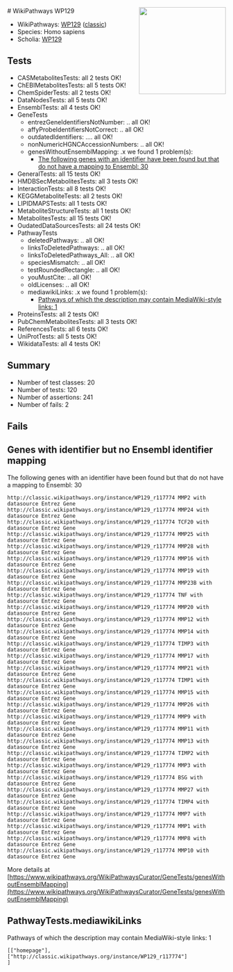 <img style="float: right; width: 200px" src="https://upload.wikimedia.org/wikipedia/commons/thumb/8/83/Wplogo_with_text_500.png/640px-Wplogo_with_text_500.png" />
# WikiPathways WP129

* WikiPathways: [WP129](https://wikipathways.org/pathways/WP129) ([classic](https://classic.wikipathways.org/instance/WP129))
* Species: Homo sapiens
* Scholia: [WP129](https://scholia.toolforge.org/wikipathways/WP129)
## Tests
* CASMetabolitesTests: all 2 tests OK!
* ChEBIMetabolitesTests: all 5 tests OK!
* ChemSpiderTests: all 2 tests OK!
* DataNodesTests: all 5 tests OK!
* EnsemblTests: all 4 tests OK!
* GeneTests
    * entrezGeneIdentifiersNotNumber: .. all OK!
    * affyProbeIdentifiersNotCorrect: .. all OK!
    * outdatedIdentifiers: .... all OK!
    * nonNumericHGNCAccessionNumbers: .. all OK!
    * genesWithoutEnsemblMapping: .x we found 1 problem(s):
        * [The following genes with an identifier have been found but that do not have a mapping to Ensembl: 30](#c4e5434b)
* GeneralTests: all 15 tests OK!
* HMDBSecMetabolitesTests: all 3 tests OK!
* InteractionTests: all 8 tests OK!
* KEGGMetaboliteTests: all 2 tests OK!
* LIPIDMAPSTests: all 1 tests OK!
* MetaboliteStructureTests: all 1 tests OK!
* MetabolitesTests: all 15 tests OK!
* OudatedDataSourcesTests: all 24 tests OK!
* PathwayTests
    * deletedPathways: .. all OK!
    * linksToDeletedPathways: .. all OK!
    * linksToDeletedPathways_All: .. all OK!
    * speciesMismatch: .. all OK!
    * testRoundedRectangle: .. all OK!
    * youMustCite: .. all OK!
    * oldLicenses: .. all OK!
    * mediawikiLinks: .x we found 1 problem(s):
        * [Pathways of which the description may contain MediaWiki-style links: 1](#da69cf45)
* ProteinsTests: all 2 tests OK!
* PubChemMetabolitesTests: all 3 tests OK!
* ReferencesTests: all 6 tests OK!
* UniProtTests: all 5 tests OK!
* WikidataTests: all 4 tests OK!


## Summary

* Number of test classes: 20
* Number of tests: 120
* Number of assertions: 241
* Number of fails: 2

## Fails

<a name="c4e5434b" />

## Genes with identifier but no Ensembl identifier mapping

The following genes with an identifier have been found but that do not have a mapping to Ensembl: 30
```
http://classic.wikipathways.org/instance/WP129_r117774 MMP2 with datasource Entrez Gene
http://classic.wikipathways.org/instance/WP129_r117774 MMP24 with datasource Entrez Gene
http://classic.wikipathways.org/instance/WP129_r117774 TCF20 with datasource Entrez Gene
http://classic.wikipathways.org/instance/WP129_r117774 MMP25 with datasource Entrez Gene
http://classic.wikipathways.org/instance/WP129_r117774 MMP28 with datasource Entrez Gene
http://classic.wikipathways.org/instance/WP129_r117774 MMP16 with datasource Entrez Gene
http://classic.wikipathways.org/instance/WP129_r117774 MMP19 with datasource Entrez Gene
http://classic.wikipathways.org/instance/WP129_r117774 MMP23B with datasource Entrez Gene
http://classic.wikipathways.org/instance/WP129_r117774 TNF with datasource Entrez Gene
http://classic.wikipathways.org/instance/WP129_r117774 MMP20 with datasource Entrez Gene
http://classic.wikipathways.org/instance/WP129_r117774 MMP12 with datasource Entrez Gene
http://classic.wikipathways.org/instance/WP129_r117774 MMP14 with datasource Entrez Gene
http://classic.wikipathways.org/instance/WP129_r117774 TIMP3 with datasource Entrez Gene
http://classic.wikipathways.org/instance/WP129_r117774 MMP17 with datasource Entrez Gene
http://classic.wikipathways.org/instance/WP129_r117774 MMP21 with datasource Entrez Gene
http://classic.wikipathways.org/instance/WP129_r117774 TIMP1 with datasource Entrez Gene
http://classic.wikipathways.org/instance/WP129_r117774 MMP15 with datasource Entrez Gene
http://classic.wikipathways.org/instance/WP129_r117774 MMP26 with datasource Entrez Gene
http://classic.wikipathways.org/instance/WP129_r117774 MMP9 with datasource Entrez Gene
http://classic.wikipathways.org/instance/WP129_r117774 MMP11 with datasource Entrez Gene
http://classic.wikipathways.org/instance/WP129_r117774 MMP13 with datasource Entrez Gene
http://classic.wikipathways.org/instance/WP129_r117774 TIMP2 with datasource Entrez Gene
http://classic.wikipathways.org/instance/WP129_r117774 MMP3 with datasource Entrez Gene
http://classic.wikipathways.org/instance/WP129_r117774 BSG with datasource Entrez Gene
http://classic.wikipathways.org/instance/WP129_r117774 MMP27 with datasource Entrez Gene
http://classic.wikipathways.org/instance/WP129_r117774 TIMP4 with datasource Entrez Gene
http://classic.wikipathways.org/instance/WP129_r117774 MMP7 with datasource Entrez Gene
http://classic.wikipathways.org/instance/WP129_r117774 MMP1 with datasource Entrez Gene
http://classic.wikipathways.org/instance/WP129_r117774 MMP8 with datasource Entrez Gene
http://classic.wikipathways.org/instance/WP129_r117774 MMP10 with datasource Entrez Gene
```

More details at [https://www.wikipathways.org/WikiPathwaysCurator/GeneTests/genesWithoutEnsemblMapping](https://www.wikipathways.org/WikiPathwaysCurator/GeneTests/genesWithoutEnsemblMapping)

<a name="da69cf45" />

## PathwayTests.mediawikiLinks

Pathways of which the description may contain MediaWiki-style links: 1
```
[["homepage"],
["http://classic.wikipathways.org/instance/WP129_r117774"]
]
```

